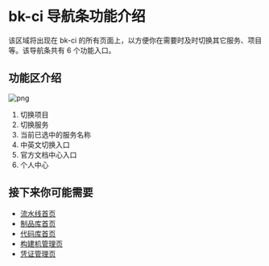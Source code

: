 # bk-ci 导航条功能介绍

该区域将出现在 bk-ci 的所有页面上，以方便你在需要时及时切换其它服务、项目等。该导航条共有 6 个功能入口。

## 功能区介绍

![png](../assets/service_console.png)

1. 切换项目
2. 切换服务
3. 当前已选中的服务名称
4. 中英文切换入口
5. 官方文档中心入口
6. 个人中心

## 接下来你可能需要

- [流水线首页](Pipeline/pipeline-list.md)
- [制品库首页](Artifactory/Artifactory.md)
- [代码库首页](Repos/repos-list.md)
- [构建机管理页](Resource/bkci-hosted.md)
- [凭证管理页](Ticket/ticket-list.md)